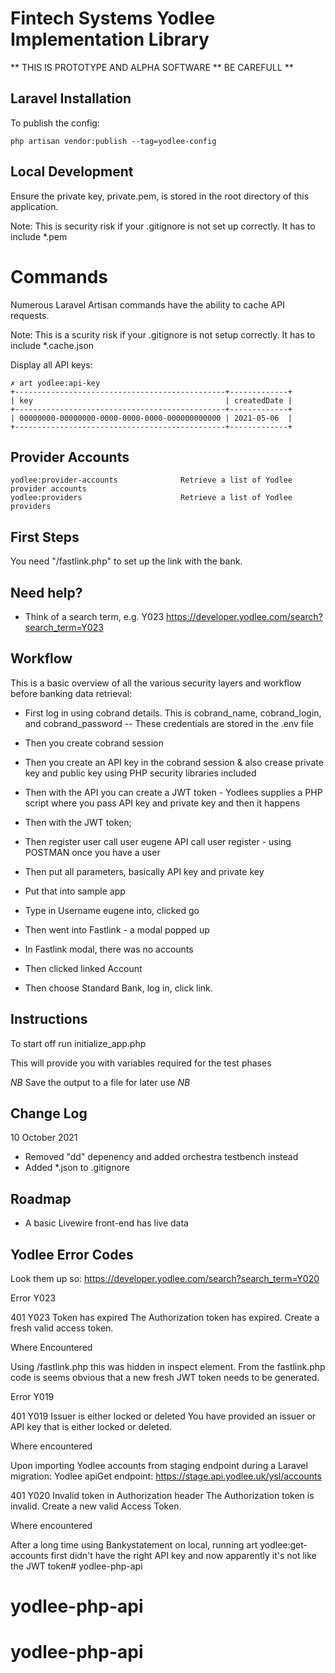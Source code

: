 Fintech Systems Yodlee Implementation Library
=============================================

** THIS IS PROTOTYPE AND ALPHA SOFTWARE ** BE CAREFULL **

Laravel Installation
--------------------
To publish the config:

```
php artisan vendor:publish --tag=yodlee-config
```

Local Development
-----------------
Ensure the private key, private.pem, is stored in the root directory of this application.

Note: This is security risk if your .gitignore is not set up correctly. It has to include *.pem

Commands
========

Numerous Laravel Artisan commands have the ability to cache API requests.

Note: This is a scurity risk if your .gitignore is not setup correctly. It has to include *.cache.json

Display all API keys:

```
✗ art yodlee:api-key
+-----------------------------------------------+-------------+
| key                                           | createdDate |
+-----------------------------------------------+-------------+
| 00000000-00000000-0000-0000-0000-000000000000 | 2021-05-06  |
+-----------------------------------------------+-------------+
```

Provider Accounts
-----------------

```
yodlee:provider-accounts              Retrieve a list of Yodlee provider accounts
yodlee:providers                      Retrieve a list of Yodlee providers
```



First Steps
-----------
You need "/fastlink.php" to set up the link with the bank.

Need help?
----------

* Think of a search term, e.g. Y023
https://developer.yodlee.com/search?search_term=Y023

Workflow
--------

This is a basic overview of all the various security layers and workflow before banking data retrieval:

- First log in using cobrand details. This is cobrand_name, cobrand_login, and cobrand_password
-- These credentials are stored in the .env file
- Then you create cobrand session
- Then you create an API key in the cobrand session & also crease private key and public key using PHP security libraries included
- Then with the API you can create a JWT token - Yodlees supplies a PHP script where you pass API key and private key and then it happens

- Then with the JWT token;
- Then register user call user eugene API call user register - using POSTMAN once you have a user

- Then put all parameters, basically API key and private key
- Put that into sample app

- Type in Username eugene into, clicked go
- Then went into Fastlink - a modal popped up

- In Fastlink modal, there was no accounts
- Then clicked linked Account

- Then choose Standard Bank, log in, click link.

Instructions
------------

To start off run initialize_app.php

This will provide you with variables required for the test phases

*NB* Save the output to a file for later use *NB*

Change Log
----------

10 October 2021

- Removed "dd" depenency and added orchestra testbench instead
- Added *.json to .gitignore

Roadmap
-------
- A basic Livewire front-end has live data

Yodlee Error Codes
------------------
Look them up so:
https://developer.yodlee.com/search?search_term=Y020

Error Y023

401	Y023	Token has expired	The Authorization token has expired. Create a fresh valid access token.

Where Encountered

Using /fastlink.php this was hidden in inspect element. From the fastlink.php code is seems obvious that a new fresh JWT token needs to be generated.

Error Y019

401	Y019	Issuer is either locked or deleted	You have provided an issuer or API key that is either locked or deleted.

Where encountered

Upon importing Yodlee accounts from staging endpoint during a Laravel migration:
Yodlee apiGet endpoint: https://stage.api.yodlee.uk/ysl/accounts

401	Y020	Invalid token in Authorization header	The Authorization token is invalid. Create a new valid Access Token.

Where encountered

After a long time using Bankystatement on local, running art yodlee:get-accounts first didn't have the right API key and now apparently it's not like the JWT token# yodlee-php-api
# yodlee-php-api
# yodlee-php-api
